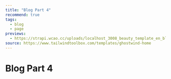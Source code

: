 ```yaml
---
title: "Blog Part 4"
recommend: true
tags:
  - blog
  - page
previews:
  - https://strapi.wcao.cc/uploads/localhost_3008_beauty_template_en_blog_4_full_true_Nest_Hub_Max_a0211dba52.jpg
source: https://www.tailwindtoolbox.com/templates/ghostwind-home
---
```


# Blog Part 4
